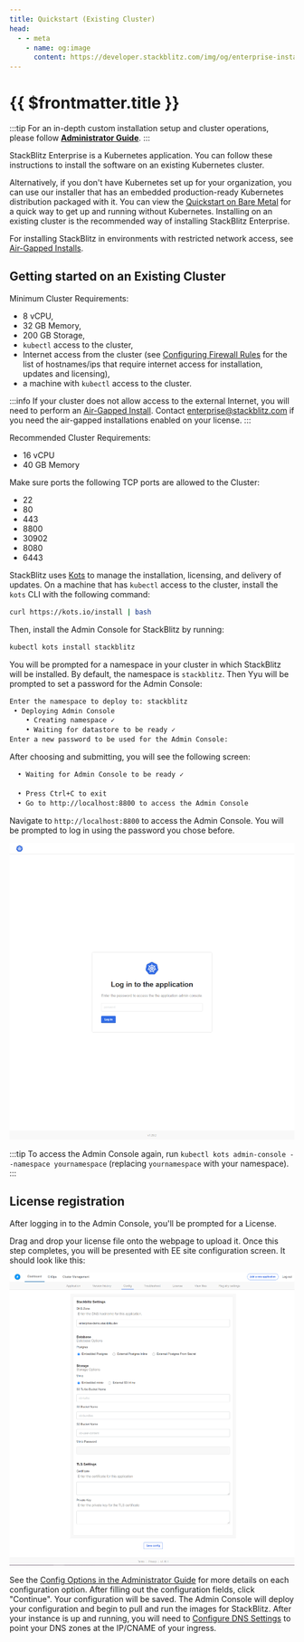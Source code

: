 ```yaml
---
title: Quickstart (Existing Cluster)
head:
  - - meta
    - name: og:image
      content: https://developer.stackblitz.com/img/og/enterprise-installation-quickstart-on-existing-cluster.png
---
```


# {{ $frontmatter.title }}

:::tip
For an in-depth custom installation setup and cluster operations, please follow **[Administrator Guide](/enterprise/installation/administrator-guide)**.
:::

StackBlitz Enterprise is a Kubernetes application. You can follow these instructions to install the software on an existing Kubernetes cluster.

Alternatively, if you don't have Kubernetes set up for your organization, you can use our installer that has an embedded production-ready Kubernetes distribution packaged with it. You can view the [Quickstart on Bare Metal](/enterprise/installation/quickstart) for a quick way to get up and running without Kubernetes. Installing on an existing cluster is the recommended way of installing StackBlitz Enterprise.

For installing StackBlitz in environments with restricted network access, see [Air-Gapped Installs](/enterprise/installation/air-gapped-installs).

## Getting started on an Existing Cluster

Minimum Cluster Requirements:

- 8 vCPU,
- 32 GB Memory,
- 200 GB Storage,
- `kubectl` access to the cluster,
- Internet access from the cluster (see [Configuring Firewall Rules](/enterprise/configuring-firewall-rules) for the list of hostnames/ips that require internet access for installation, updates and licensing),
- a machine with `kubectl` access to the cluster.

:::info
If your cluster does not allow access to the external Internet, you will need to perform an [Air-Gapped Install](/enterprise/installation/air-gapped-installs).
Contact [enterprise@stackblitz.com](mailto:enterprise@stackblitz.com) if you need the air-gapped installations enabled on your license.
:::

Recommended Cluster Requirements:

- 16 vCPU
- 40 GB Memory

Make sure ports the following TCP ports are allowed to the Cluster:

- 22
- 80
- 443
- 8800
- 30902
- 8080
- 6443

StackBlitz uses [Kots](https://kots.io) to manage the installation, licensing, and delivery of updates. On a machine that has `kubectl` access to the cluster, install the `kots` CLI with the following command:

```sh
curl https://kots.io/install | bash
```

Then, install the Admin Console for StackBlitz by running:

```sh
kubectl kots install stackblitz
```

You will be prompted for a namespace in your cluster in which StackBlitz will be installed. By default, the namespace is `stackblitz`. Then Yyu will be prompted to set a password for the Admin Console:

```sh
Enter the namespace to deploy to: stackblitz
 • Deploying Admin Console
    • Creating namespace ✓
    • Waiting for datastore to be ready ✓
Enter a new password to be used for the Admin Console:
```

After choosing and submitting, you will see the following screen:

```sh
  • Waiting for Admin Console to be ready ✓

  • Press Ctrl+C to exit
  • Go to http://localhost:8800 to access the Admin Console
```

Navigate to `http://localhost:8800` to access the Admin Console. You will be prompted to log in using the password you chose before.

![Admin Console Login](../assets/admin-console-login.png)

:::tip
To access the Admin Console again, run `kubectl kots admin-console --namespace yournamespace` (replacing `yournamespace` with your namespace).
:::

## License registration

After logging in to the Admin Console, you'll be prompted for a License.

Drag and drop your license file onto the webpage to upload it. Once this step completes, you will be presented with EE site configuration screen. It should look like this:

![EE Console](../assets/ee-console-config.png)

See the [Config Options in the Administrator Guide](/enterprise/installation/administrator-guide#config-options) for more details on each configuration option. After filling out the configuration fields, click "Continue". Your configuration will be saved. The Admin Console will deploy your configuration and begin to pull and run the images for StackBlitz. After your instance is up and running, you will need to [Configure DNS Settings](/enterprise/configuring-dns) to point your DNS zones at the IP/CNAME of your ingress.
